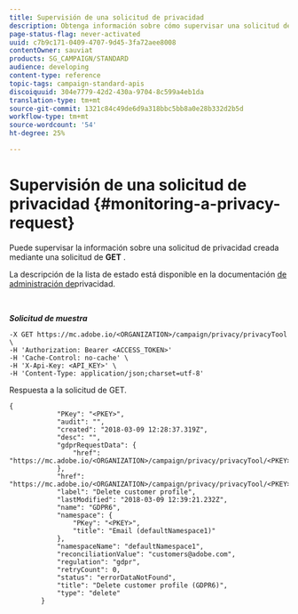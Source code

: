 ```yaml
---
title: Supervisión de una solicitud de privacidad
description: Obtenga información sobre cómo supervisar una solicitud de privacidad con API
page-status-flag: never-activated
uuid: c7b9c171-0409-4707-9d45-3fa72aee8008
contentOwner: sauviat
products: SG_CAMPAIGN/STANDARD
audience: developing
content-type: reference
topic-tags: campaign-standard-apis
discoiquuid: 304e7779-42d2-430a-9704-8c599a4eb1da
translation-type: tm+mt
source-git-commit: 1321c84c49de6d9a318bbc5bb8a0e28b332d2b5d
workflow-type: tm+mt
source-wordcount: '54'
ht-degree: 25%

---
```



# Supervisión de una solicitud de privacidad {#monitoring-a-privacy-request}

Puede supervisar la información sobre una solicitud de privacidad creada mediante una solicitud de **GET** .

La descripción de la lista de estado está disponible en la documentación [de administración de](https://helpx.adobe.com/es/campaign/kb/acs-privacy.html#ManagingPrivacyRequests)privacidad.

<br/>

***Solicitud de muestra***

```
-X GET https://mc.adobe.io/<ORGANIZATION>/campaign/privacy/privacyTool \
-H 'Authorization: Bearer <ACCESS_TOKEN>'
-H 'Cache-Control: no-cache' \
-H 'X-Api-Key: <API_KEY>' \
-H 'Content-Type: application/json;charset=utf-8'
```

Respuesta a la solicitud de GET.

```
{
            "PKey": "<PKEY>",
            "audit": "",
            "created": "2018-03-09 12:28:37.319Z",
            "desc": "",
            "gdprRequestData": {
                "href": "https://mc.adobe.io/<ORGANIZATION>/campaign/privacy/privacyTool/<PKEY>/gdprRequestData/"
            },
            "href": "https://mc.adobe.io/<ORGANIZATION>/campaign/privacy/privacyTool/<PKEY>",
            "label": "Delete customer profile",
            "lastModified": "2018-03-09 12:39:21.232Z",
            "name": "GDPR6",
            "namespace": {
                "PKey": "<PKEY>",
                "title": "Email (defaultNamespace1)"
            },
            "namespaceName": "defaultNamespace1",
            "reconciliationValue": "customers@adobe.com",
            "regulation": "gdpr",
            "retryCount": 0,
            "status": "errorDataNotFound",
            "title": "Delete customer profile (GDPR6)",
            "type": "delete"
        }
```
